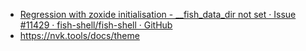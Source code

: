 - [Regression with zoxide initialisation - __fish_data_dir not set · Issue #11429 · fish-shell/fish-shell · GitHub](https://github.com/fish-shell/fish-shell/issues/11429)
- https://nvk.tools/docs/theme